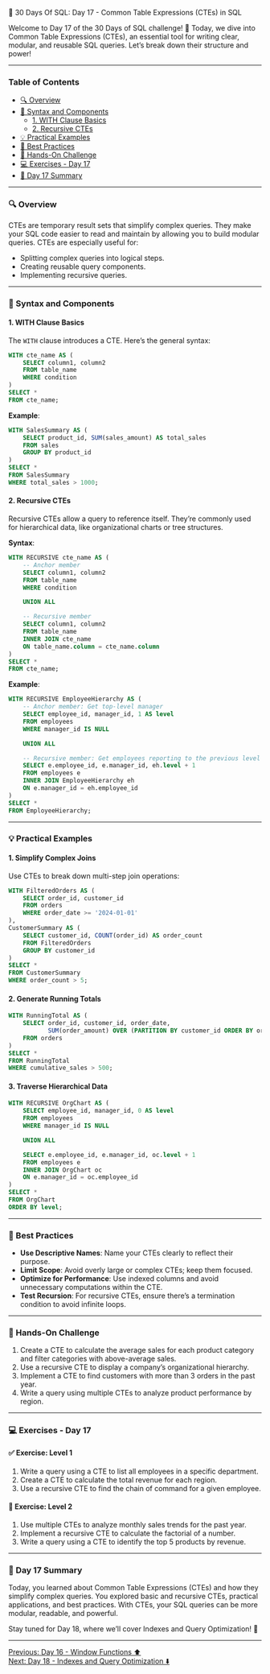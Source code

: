 📘 30 Days Of SQL: Day 17 - Common Table Expressions (CTEs) in SQL

Welcome to Day 17 of the 30 Days of SQL challenge! 🎉 Today, we dive into Common Table Expressions (CTEs), an essential tool for writing clear, modular, and reusable SQL queries. Let’s break down their structure and power!

---

### Table of Contents

- [🔍 Overview](#-overview)
- [📘 Syntax and Components](#-syntax-and-components)
  - [1. WITH Clause Basics](#1-with-clause-basics)
  - [2. Recursive CTEs](#2-recursive-ctes)
- [💡 Practical Examples](#-practical-examples)
- [🔧 Best Practices](#-best-practices)
- [🎯 Hands-On Challenge](#-hands-on-challenge)
- [💻 Exercises - Day 17](#-exercises---day-17)
- [📝 Day 17 Summary](#-day-17-summary)


---

### 🔍 Overview

CTEs are temporary result sets that simplify complex queries. They make your SQL code easier to read and maintain by allowing you to build modular queries. CTEs are especially useful for:

- Splitting complex queries into logical steps.
- Creating reusable query components.
- Implementing recursive queries.

---

### 📘 Syntax and Components

#### 1. WITH Clause Basics

The `WITH` clause introduces a CTE. Here’s the general syntax:

```sql
WITH cte_name AS (
    SELECT column1, column2
    FROM table_name
    WHERE condition
)
SELECT *
FROM cte_name;
```

**Example**:

```sql
WITH SalesSummary AS (
    SELECT product_id, SUM(sales_amount) AS total_sales
    FROM sales
    GROUP BY product_id
)
SELECT *
FROM SalesSummary
WHERE total_sales > 1000;
```

#### 2. Recursive CTEs

Recursive CTEs allow a query to reference itself. They’re commonly used for hierarchical data, like organizational charts or tree structures.

**Syntax**:

```sql
WITH RECURSIVE cte_name AS (
    -- Anchor member
    SELECT column1, column2
    FROM table_name
    WHERE condition

    UNION ALL

    -- Recursive member
    SELECT column1, column2
    FROM table_name
    INNER JOIN cte_name
    ON table_name.column = cte_name.column
)
SELECT *
FROM cte_name;
```

**Example**:

```sql
WITH RECURSIVE EmployeeHierarchy AS (
    -- Anchor member: Get top-level manager
    SELECT employee_id, manager_id, 1 AS level
    FROM employees
    WHERE manager_id IS NULL

    UNION ALL

    -- Recursive member: Get employees reporting to the previous level
    SELECT e.employee_id, e.manager_id, eh.level + 1
    FROM employees e
    INNER JOIN EmployeeHierarchy eh
    ON e.manager_id = eh.employee_id
)
SELECT *
FROM EmployeeHierarchy;
```

---

### 💡 Practical Examples

#### 1. Simplify Complex Joins

Use CTEs to break down multi-step join operations:

```sql
WITH FilteredOrders AS (
    SELECT order_id, customer_id
    FROM orders
    WHERE order_date >= '2024-01-01'
),
CustomerSummary AS (
    SELECT customer_id, COUNT(order_id) AS order_count
    FROM FilteredOrders
    GROUP BY customer_id
)
SELECT *
FROM CustomerSummary
WHERE order_count > 5;
```

#### 2. Generate Running Totals

```sql
WITH RunningTotal AS (
    SELECT order_id, customer_id, order_date,
           SUM(order_amount) OVER (PARTITION BY customer_id ORDER BY order_date) AS cumulative_sales
    FROM orders
)
SELECT *
FROM RunningTotal
WHERE cumulative_sales > 500;
```

#### 3. Traverse Hierarchical Data

```sql
WITH RECURSIVE OrgChart AS (
    SELECT employee_id, manager_id, 0 AS level
    FROM employees
    WHERE manager_id IS NULL

    UNION ALL

    SELECT e.employee_id, e.manager_id, oc.level + 1
    FROM employees e
    INNER JOIN OrgChart oc
    ON e.manager_id = oc.employee_id
)
SELECT *
FROM OrgChart
ORDER BY level;
```

---

### 🔧 Best Practices

- **Use Descriptive Names**: Name your CTEs clearly to reflect their purpose.
- **Limit Scope**: Avoid overly large or complex CTEs; keep them focused.
- **Optimize for Performance**: Use indexed columns and avoid unnecessary computations within the CTE.
- **Test Recursion**: For recursive CTEs, ensure there’s a termination condition to avoid infinite loops.

---

### 🎯 Hands-On Challenge

1. Create a CTE to calculate the average sales for each product category and filter categories with above-average sales.
2. Use a recursive CTE to display a company’s organizational hierarchy.
3. Implement a CTE to find customers with more than 3 orders in the past year.
4. Write a query using multiple CTEs to analyze product performance by region.

---

### 💻 Exercises - Day 17

#### ✅ Exercise: Level 1

1. Write a query using a CTE to list all employees in a specific department.
2. Create a CTE to calculate the total revenue for each region.
3. Use a recursive CTE to find the chain of command for a given employee.

#### 🚀 Exercise: Level 2

1. Use multiple CTEs to analyze monthly sales trends for the past year.
2. Implement a recursive CTE to calculate the factorial of a number.
3. Write a query using a CTE to identify the top 5 products by revenue.

---

### 📝 Day 17 Summary

Today, you learned about Common Table Expressions (CTEs) and how they simplify complex queries. You explored basic and recursive CTEs, practical applications, and best practices. With CTEs, your SQL queries can be more modular, readable, and powerful.

Stay tuned for Day 18, where we’ll cover Indexes and Query Optimization! 🚀

---

[Previous: Day 16 - Window Functions ⬆️ ](../Day-16%20Window%20Functions/Day-16_Window_Functions.md)  
[Next: Day 18 - Indexes and Query Optimization ⬇️ ](../Day-18%20Indexes%20and%20Query%20Optimization/Day-18_Indexes_and_Query_Optimization.md)


